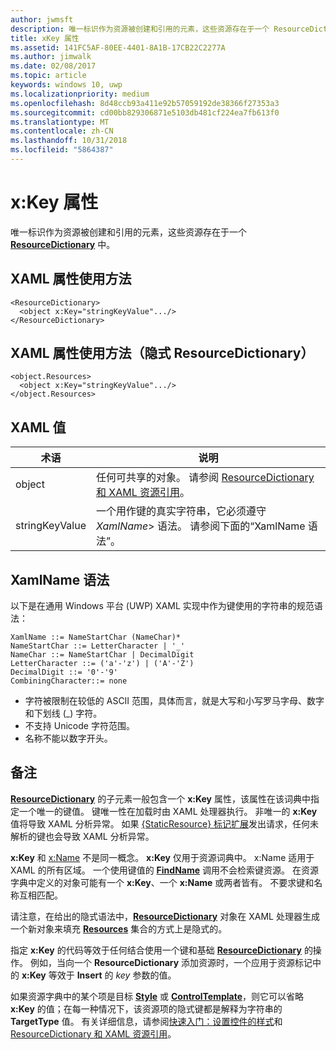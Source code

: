 ```yaml
---
author: jwmsft
description: 唯一标识作为资源被创建和引用的元素，这些资源存在于一个 ResourceDictionary 中。
title: xKey 属性
ms.assetid: 141FC5AF-80EE-4401-8A1B-17CB22C2277A
ms.author: jimwalk
ms.date: 02/08/2017
ms.topic: article
keywords: windows 10, uwp
ms.localizationpriority: medium
ms.openlocfilehash: 8d48ccb93a411e92b57059192de38366f27353a3
ms.sourcegitcommit: cd00bb829306871e5103db481cf224ea7fb613f0
ms.translationtype: MT
ms.contentlocale: zh-CN
ms.lasthandoff: 10/31/2018
ms.locfileid: "5864387"
---
```

# <a name="xkey-attribute"></a>x:Key 属性


唯一标识作为资源被创建和引用的元素，这些资源存在于一个 [**ResourceDictionary**](https://msdn.microsoft.com/library/windows/apps/br208794) 中。

## <a name="xaml-attribute-usage"></a>XAML 属性使用方法

``` syntax
<ResourceDictionary>
  <object x:Key="stringKeyValue".../>
</ResourceDictionary>
```

## <a name="xaml-attribute-usage-implicit-resourcedictionary"></a>XAML 属性使用方法（隐式 **ResourceDictionary**）

``` syntax
<object.Resources>
  <object x:Key="stringKeyValue".../>
</object.Resources>
```

## <a name="xaml-values"></a>XAML 值

| 术语 | 说明 |
|------|-------------|
| object | 任何可共享的对象。 请参阅 [ResourceDictionary 和 XAML 资源引用](https://msdn.microsoft.com/library/windows/apps/mt187273)。 |
| stringKeyValue | 一个用作键的真实字符串，它必须遵守 _XamlName_&gt; 语法。 请参阅下面的“XamlName 语法”。 | 

##  <a name="xamlname-grammar"></a>XamlName 语法

以下是在通用 Windows 平台 (UWP) XAML 实现中作为键使用的字符串的规范语法：

``` syntax
XamlName ::= NameStartChar (NameChar)*
NameStartChar ::= LetterCharacter | '_'
NameChar ::= NameStartChar | DecimalDigit
LetterCharacter ::= ('a'-'z') | ('A'-'Z')
DecimalDigit ::= '0'-'9'
CombiningCharacter::= none
```

-   字符被限制在较低的 ASCII 范围，具体而言，就是大写和小写罗马字母、数字和下划线 (\_) 字符。
-   不支持 Unicode 字符范围。
-   名称不能以数字开头。

## <a name="remarks"></a>备注

[**ResourceDictionary**](https://msdn.microsoft.com/library/windows/apps/br208794) 的子元素一般包含一个 **x:Key** 属性，该属性在该词典中指定一个唯一的键值。 键唯一性在加载时由 XAML 处理器执行。 非唯一的 **x:Key** 值将导致 XAML 分析异常。 如果 [{StaticResource} 标记扩展](staticresource-markup-extension.md)发出请求，任何未解析的键也会导致 XAML 分析异常。

**x:Key** 和 [x:Name](x-name-attribute.md) 不是同一概念。 **x:Key** 仅用于资源词典中。 x:Name 适用于 XAML 的所有区域。 一个使用键值的 [**FindName**](https://msdn.microsoft.com/library/windows/apps/br208715) 调用不会检索键资源。 在资源字典中定义的对象可能有一个 **x:Key**、一个 **x:Name** 或两者皆有。 不要求键和名称互相匹配。

请注意，在给出的隐式语法中，[**ResourceDictionary**](https://msdn.microsoft.com/library/windows/apps/br208794) 对象在 XAML 处理器生成一个新对象来填充 [**Resources**](https://msdn.microsoft.com/library/windows/apps/br208740) 集合的方式上是隐式的。

指定 **x:Key** 的代码等效于任何结合使用一个键和基础 [**ResourceDictionary**](https://msdn.microsoft.com/library/windows/apps/br208794) 的操作。 例如，当向一个 **ResourceDictionary** 添加资源时，一个应用于资源标记中的 **x:Key** 等效于 **Insert** 的 *key* 参数的值。

如果资源字典中的某个项是目标 [**Style**](https://msdn.microsoft.com/library/windows/apps/br208849) 或 [**ControlTemplate**](https://msdn.microsoft.com/library/windows/apps/br209391)，则它可以省略 **x:Key** 的值；在每一种情况下，该资源项的隐式键都是解释为字符串的 **TargetType** 值。 有关详细信息，请参阅[快速入门：设置控件的样式](https://msdn.microsoft.com/library/windows/apps/hh465498)和 [ResourceDictionary 和 XAML 资源引用](https://msdn.microsoft.com/library/windows/apps/mt187273)。

